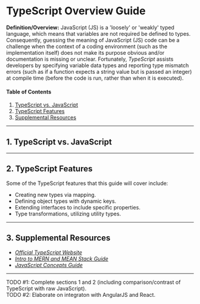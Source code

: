# TypeScript Overview Guide
**Definition/Overview:** JavaScript (JS) is a 'loosely' or 'weakly' typed language, which means that variables are not required be defined to types. Consequently, guessing the meaning of JavaScript (JS) code can be a challenge when the context of a coding environment (such as the implementation itself) does not make its purpose obvious and/or documentation is missing or unclear. Fortunately, *TypeScript* assists developers by specifying variable data types and reporting type mismatch errors (such as if a function expects a string value but is passed an integer) at compile time (before the code is run, rather than when it is executed).

#### Table of Contents
  
1. [TypeScript vs. JavaScript](#ts-vs-js)
2. [TypeScript Features](#features)
3. [Supplemental Resources](#supplemental)
  
<hr />
  
## 1. <a name="ts-vs-js">TypeScript vs. JavaScript</a>
  
<hr />
  
## 2. <a name="features">TypeScript Features</a>
  
Some of the TypeScript features that this guide will cover include:
  
* Creating new types via mapping.
* Defining object types with dynamic keys.
* Extending interfaces to include specific properties.
* Type transformations, utilizing utility types.
  
<hr />
  
## 3. <a name="supplemental">Supplemental Resources</a>
  
* *[Official TypeScript Website](https://www.typescriptlang.org/)*
* *[Intro to MERN and MEAN Stack Guide](https://github.com/chaseofthejungle/intro-to-mern-and-mean-stack)*
* *[JavaScript Concepts Guide](https://github.com/chaseofthejungle/js-concepts-guide)*
  
<hr />
  
TODO #1: Complete sections 1 and 2 (including comparison/contrast of TypeScript with raw JavaScript).  
TODO #2: Elaborate on integraton with AngularJS and React.
